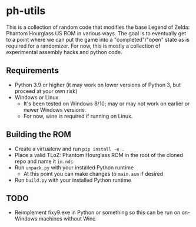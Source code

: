 # ph-utils

This is a collection of random code that modifies the base Legend of Zelda: Phantom Hourglass US ROM in various ways.
The goal is to eventually get to a point where we can put the game into a "completed"/"open" state as is required
for a randomizer. For now, this is mostly a collection of experimental assembly hacks and python code.

## Requirements
- Python 3.9 or higher (it may work on lower versions of Python 3, but proceed at your own risk)
- Windows or Linux
  - It's been tested on Windows 8/10; may or may not work on earlier or newer Windows versions.
  - For now, wine is required if running on Linux.

## Building the ROM

- Create a virtualenv and run `pip install -e .`
- Place a valid TLoZ: Phantom Hourglass ROM in the root of the cloned repo and name it `in.nds`
- Run `unpack.py` with your installed Python runtime
  - At this point you can make changes to `main.asm` if desired
- Run `build.py` with your installed Python runtime

## TODO

- Reimplement fixy9.exe in Python or something so this can be run on on-Windows machines without Wine
